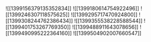 ![[1399156379135352834]]
![[1399180614754922496]]
![[1399246307118575625]]
![[1399295717470924800]]
![[1399308244762386434]]
![[1399355538228588544]]
![[1399401753267769350]]
![[1399488911643078656]]
![[1399490995222364160]]
![[1399504902007660547]]
